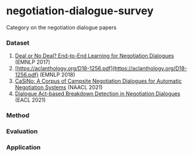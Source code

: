 # negotiation-dialogue-survey
Category on the negotiation dialogue papers


### Dataset
1. [Deal or No Deal? End-to-End Learning for Negotiation Dialogues](https://arxiv.org/pdf/1706.05125.pdf) (EMNLP 2017)
2. [https://aclanthology.org/D18-1256.pdf](https://aclanthology.org/D18-1256.pdf) (EMNLP 2018)
3. [CaSiNo: A Corpus of Campsite Negotiation Dialogues for Automatic Negotiation Systems](https://aclanthology.org/2021.naacl-main.254.pdf) (NAACL 2021)
4. [Dialogue Act-based Breakdown Detection in Negotiation Dialogues](https://aclanthology.org/2021.eacl-main.63.pdf) (EACL 2021)


### Method


### Evaluation


### Application
